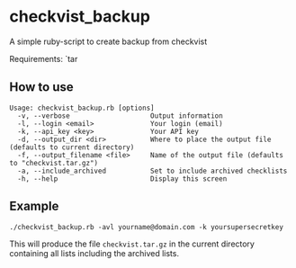 checkvist_backup
================

A simple ruby-script to create backup from checkvist

Requirements: `tar

How to use
----------

    Usage: checkvist_backup.rb [options]
      -v, --verbose                    Output information
      -l, --login <email>              Your login (email)
      -k, --api_key <key>              Your API key
      -d, --output_dir <dir>           Where to place the output file (defaults to current directory)
      -f, --output_filename <file>     Name of the output file (defaults to "checkvist.tar.gz")
      -a, --include_archived           Set to include archived checklists
      -h, --help                       Display this screen

Example
-------

    ./checkvist_backup.rb -avl yourname@domain.com -k yoursupersecretkey

This will produce the file `checkvist.tar.gz` in the current directory containing all lists including the archived lists.